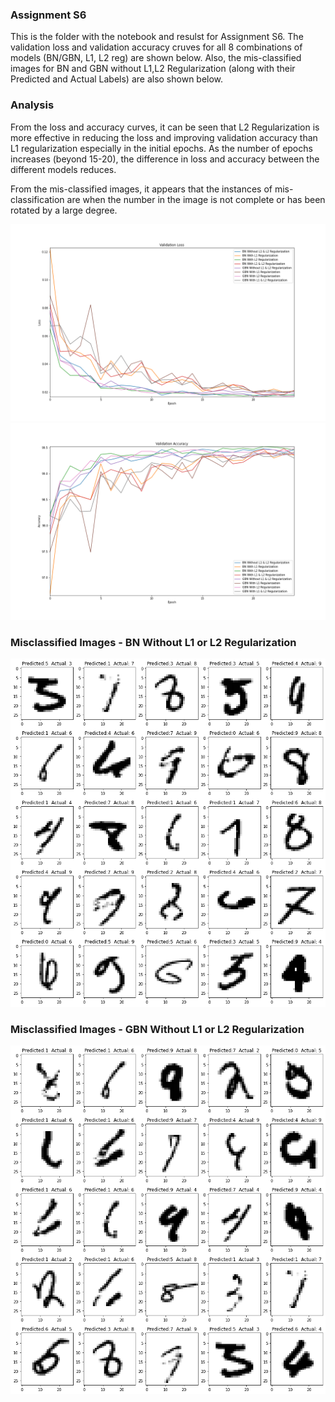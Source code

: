 ### Assignment S6
This is the folder with the notebook and resulst for Assignment S6. The validation loss and validation accuracy cruves for all 8 combinations of models (BN/GBN, L1, L2 reg) are shown below. Also, the mis-classified images for BN and GBN without L1,L2 Regularization (along with their Predicted and Actual Labels) are also shown below. 

### Analysis
From the loss and accuracy curves, it can be seen that L2 Regularization is more effective in reducing the loss and improving validation accuracy than L1 regularization especially in the initial epochs. As the number of epochs increases (beyond 15-20), the difference in loss and accuracy between the different models reduces. 

From the mis-classified images, it appears that the instances of mis-classification are when the number in the image is not complete or has been rotated by a large degree. 

![](validation_loss.png)
![](Validation_Accuracy.png)
### Misclassified Images - BN Without L1 or L2 Regularization
![](Misclassified_Images_BN_WithoutL1L2.png)
### Misclassified Images - GBN Without L1 or L2 Regularization
![](Misclassified_Images_GBN_WithoutL1L2.png)
